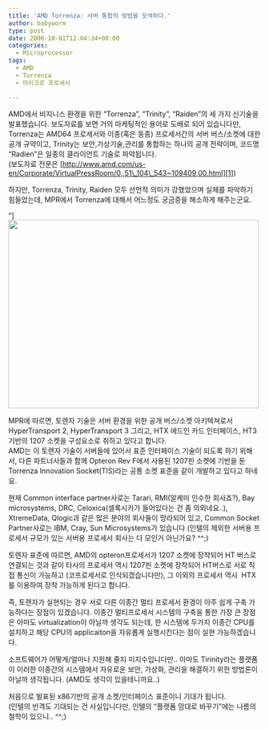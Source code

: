 ```yaml
---
title: 'AMD Torrenza: 서버 통합의 방법을 모색하다.'
author: babyworm
type: post
date: 2006-10-01T12:04:34+00:00
categories:
  - Microprocessor
tags:
  - AMD
  - Torrenza
  - 마이크로 프로세서

---
```

AMD에서 비지니스 환경을 위한 &#8220;Torrenza&#8221;, &#8220;Trinity&#8221;, &#8220;Raiden&#8221;의 세 가지 신기술을 발표했습니다. 보도자료를 보면 거의 마케팅적인 용어로 도배로 되어 있습니다만, Torrenza는 AMD64 프로세서와 이종(혹은 동종) 프로세서간의 서버 버스/소켓에 대한 공개 규약이고, Trinity는 보안,가상기술,관리를 통합하는 하나의 공개 전략이며, 코드명 &#8220;Radien&#8221;은 일종의 클라이언트 기술로 파악됩니다.  
(보도자료 전문은 [http://www.amd.com/us-en/Corporate/VirtualPressRoom/0,,51\_104\_543~109409,00.html][1])

하지만, Torrenza, Trinity, Raiden 모두 선언적 의미가 강했었으며 실체를 파악하기 힘들었는데, MPR에서 Torrenza에 대해서 어느정도 궁금증을 해소하게 해주는군요.

&#8221;]<img loading="lazy" decoding="async" src="https://i0.wp.com/babyworm.net/wordpress/wp-content/uploads/1/cfile5.uf.162C95494D6A7A8D0DF31C.jpg?resize=500%2C376" width="500" height="376" alt="" data-recalc-dims="1" />

MPR에 따르면, 토렌자 기술은 서버 환경을 위한 공개 버스/소켓 아키텍쳐로서 HyperTransport 2, HyperTransport 3 그리고, HTX 에드인 카드 인터페이스, HT3 기반의 1207 소켓을 구성요소로 취하고 있다고 합니다.  
AMD는 이 토렌자 기술이 서버들에 있어서 표준 인터페이스 기술이 되도록 하기 위해서, 다른 파트너사들과 함께 Opteron Rev F에서 사용된 1207핀 소켓에 기반을 둔 Torrenza Innovation Socket(TIS)라는 공통 소켓 표준을 같이 개발하고 있다고 하네요. 

현재 Common interface partner사로는 Tarari, RMI(알케미 인수한 회사죠?), Bay microsystems, DRC, Celoxica(셀록시카가 들어있다는 건 좀 의외네요..), XtremeData, Qlogic과 같은 많은 분야의 회사들이 망라되어 있고, Common Socket Partner사로는 IBM, Cray, Sun Microsystems가 있습니다 (인텔의 제외한 서버용 프로세서 규모가 있는 서버용 프로세서 회사는 다 모인거 아닌가요? ^^;) 

토렌자 표준에 따르면, AMD의 opteron프로세서가 1207 소켓에 장착되어 HT 버스로 연결되는 것과 같이 타사의 프로세서 역시 1207핀 소켓에 장착되어 HT버스로 서로 직접 통신이 가능하고 (코프로세서로 인식되겠습니다만), 그 이외의 프로세서 역시&nbsp; HTX를 이용하여 장착 가능하게 된다고 합니다. 

즉, 토렌자가 실현되는 경우 서로 다른 이종간 멀티 프로세서 환경이 아주 쉽게 구축 가능하다는 장점이 있겠습니다. 이종간 멀티프로세서 시스템의 구축을 통한 가장 큰 장점은 아마도 virtualization이 아닐까 생각도 되는데, 한 시스템에 두가지 이종간 CPU를 설치하고 해당 CPU의 applicaiton을 자유롭게 실행시킨다는 점이 실현 가능하겠습니다. 

소프트웨어가 어떻게/얼마나 지원해 줄지 미지수입니다만.. 아마도 Tirinity라는 플랫폼이 이러한 이종간의 시스템에서 자유로운 보안, 가상화, 관리을 해결하기 위한 방법론이 아닐까 생각됩니다. (AMD도 생각이 있을테니까요..)

처음으로 발표된 x86기반의 공개 소켓/인터페이스 표준이니 기대가 됩니다.  
(인텔의 반격도 기대되는 건 사실입니다만, 인텔의 &#8220;플랫폼 맘대로 바꾸기&#8221;에는 나름의 철학이 있으니.. ^^;)

 [1]: http://www.amd.com/us-en/Corporate/VirtualPressRoom/0,,51_104_543~109409,00.html